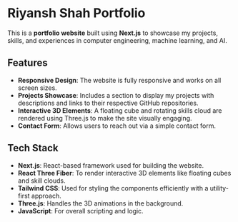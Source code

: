 # Riyansh Shah Portfolio

This is a **portfolio website** built using **Next.js** to showcase my projects, skills, and experiences in computer engineering, machine learning, and AI.

## Features

- **Responsive Design**: The website is fully responsive and works on all screen sizes.
- **Projects Showcase**: Includes a section to display my projects with descriptions and links to their respective GitHub repositories.
- **Interactive 3D Elements**: A floating cube and rotating skills cloud are rendered using Three.js to make the site visually engaging.
- **Contact Form**: Allows users to reach out via a simple contact form.

## Tech Stack

- **Next.js**: React-based framework used for building the website.
- **React Three Fiber**: To render interactive 3D elements like floating cubes and skill clouds.
- **Tailwind CSS**: Used for styling the components efficiently with a utility-first approach.
- **Three.js**: Handles the 3D animations in the background.
- **JavaScript**: For overall scripting and logic.
